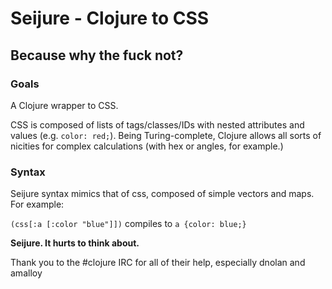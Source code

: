 # Seijure - Clojure to CSS
## Because why the fuck not?

### Goals

A Clojure wrapper to CSS.

CSS is composed of lists of tags/classes/IDs with nested attributes and values (e.g. `color: red;`). Being Turing-complete, Clojure allows all sorts of nicities for complex calculations (with hex or angles, for example.)

### Syntax

Seijure syntax mimics that of css, composed of simple vectors and maps. For example:

`(css[:a [:color "blue"]])` compiles to `a {color: blue;}`

**Seijure. It hurts to think about.**


Thank you to the #clojure IRC for all of their help, especially dnolan and amalloy

